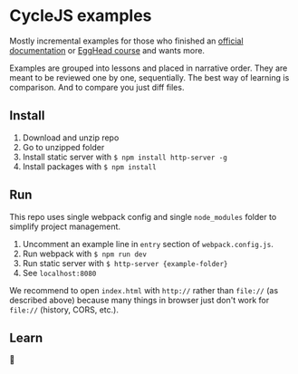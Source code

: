 # CycleJS examples

Mostly incremental examples for those who finished an [official documentation](http://cycle.js.org/getting-started.html)
or [EggHead course](https://egghead.io/lessons/rxjs-overview-of-cycle-js) and wants more.

Examples are grouped into lessons and placed in narrative order.
They are meant to be reviewed one by one, sequentially.
The best way of learning is comparison. And to compare you just diff files.

## Install

1. Download and unzip repo
2. Go to unzipped folder
3. Install static server with `$ npm install http-server -g`
4. Install packages with `$ npm install`

## Run

This repo uses single webpack config and single `node_modules` folder to simplify project management.

1. Uncomment an example line in `entry` section of `webpack.config.js`.
2. Run webpack with `$ npm run dev`
3. Run static server with `$ http-server {example-folder}`
4. See `localhost:8080`

We recommend to open `index.html` with `http://` rather than `file://` (as described above) because
many things in browser just don't work for `file://` (history, CORS, etc.).

## Learn

:turtle: